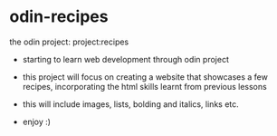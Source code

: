 # odin-recipes
the odin project: project:recipes
- starting to learn web development through odin project 

- this project will focus on creating a website that showcases a few recipes, incorporating the html skills learnt from previous lessons 

- this will include images, lists, bolding and italics, links etc. 

- enjoy :) 